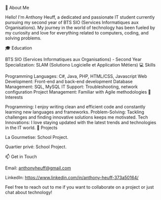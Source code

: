 👋 About Me

Hello! I'm Anthony Heuff, a dedicated and passionate IT student currently pursuing my second year of BTS SIO (Services Informatiques aux Organisations).
My journey in the world of technology has been fueled by my curiosity and love for everything related to computers, coding, and solving problems.

🎓 Education

BTS SIO (Services Informatiques aux Organisations) - Second Year
Specialization: SLAM (Solutiono Logicielle et Application Métiers)
💻 Skills

Programming Languages: C#, Java, PHP, HTML/CSS, Javascript
Web Development: Front-end and back-end development
Database Management: SQL, MySQL
IT Support: Troubleshooting, network configuration
Project Management: Familiar with Agile methodologies
🌟 Interests

Programming: I enjoy writing clean and efficient code and constantly learning new languages and frameworks.
Problem-Solving: Tackling challenges and finding innovative solutions keeps me motivated.
Tech Innovations: I love staying updated with the latest trends and technologies in the IT world.
🚀 Projects

La Gourmetise: School Project.

Quartier privé: School Project.

📫 Get in Touch

Email: anthonyheuff@gmail.com

LinkedIn: https://www.linkedin.com/in/anthony-heuff-373a50164/

Feel free to reach out to me if you want to collaborate on a project or just chat about technology!
